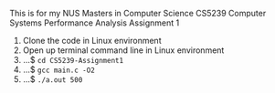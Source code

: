 This is for my NUS Masters in Computer Science CS5239 Computer Systems Performance Analysis Assignment 1

1. Clone the code in Linux environment
2. Open up terminal command line in Linux environment
3. ...$ `cd CS5239-Assignment1`
4. ...$ `gcc main.c -O2`
5. ...$ `./a.out 500`
